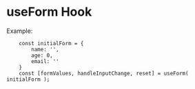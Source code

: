 # useForm Hook

Example:
```
    const initialForm = {
        name: '',
        age: 0,
        email: ''
    }
    const [formValues, handleInputChange, reset] = useForm( initialForm );
```
